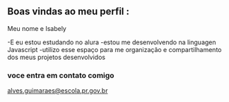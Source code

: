 ## Boas vindas ao meu perfil :


Meu nome e Isabely

-E eu estou estudando no alura
-estou me desenvolvendo na linguagen Javascript
-utilizo esse espaço para me organização e compartilhamento dos meus projetos desenvolvidos

### voce entra em contato comigo

alves.guimaraes@escola.pr.gov.br
